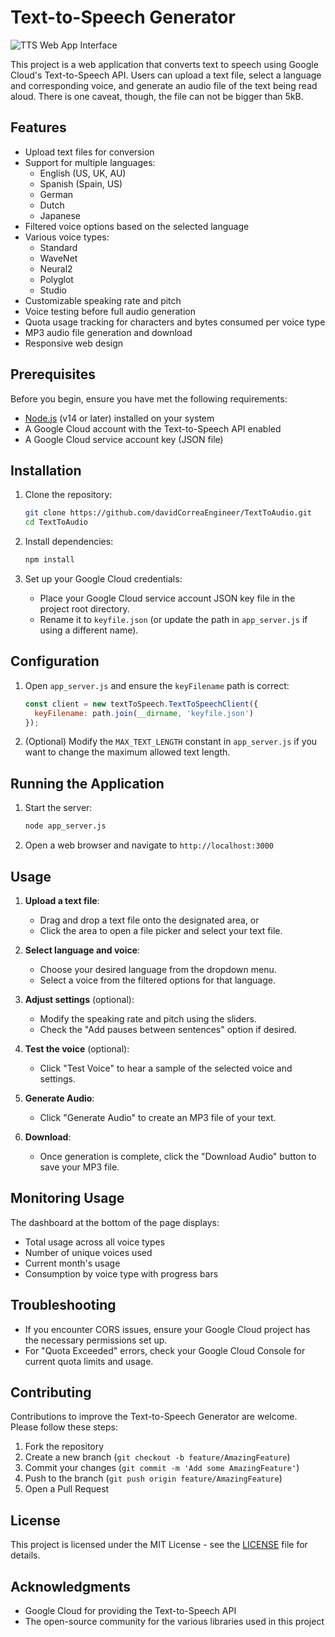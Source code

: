 # Text-to-Speech Generator

![TTS Web App Interface](tts_app.png "TTS Web App Main Screen")

This project is a web application that converts text to speech using Google Cloud's Text-to-Speech API. Users can upload a text file, select a language and corresponding voice, and generate an audio file of the text being read aloud.
There is one caveat, though, the file can not be bigger than 5kB.

## Features

- Upload text files for conversion
- Support for multiple languages:
  - English (US, UK, AU)
  - Spanish (Spain, US)
  - German
  - Dutch
  - Japanese
- Filtered voice options based on the selected language
- Various voice types:
  - Standard
  - WaveNet
  - Neural2
  - Polyglot
  - Studio
- Customizable speaking rate and pitch
- Voice testing before full audio generation
- Quota usage tracking for characters and bytes consumed per voice type
- MP3 audio file generation and download
- Responsive web design

## Prerequisites

Before you begin, ensure you have met the following requirements:

- [Node.js](https://nodejs.org/) (v14 or later) installed on your system
- A Google Cloud account with the Text-to-Speech API enabled
- A Google Cloud service account key (JSON file)

## Installation

1. Clone the repository:
   ```bash
   git clone https://github.com/davidCorreaEngineer/TextToAudio.git
   cd TextToAudio
   ```

2. Install dependencies:
   ```bash
   npm install
   ```

3. Set up your Google Cloud credentials:
   - Place your Google Cloud service account JSON key file in the project root directory.
   - Rename it to `keyfile.json` (or update the path in `app_server.js` if using a different name).

## Configuration

1. Open `app_server.js` and ensure the `keyFilename` path is correct:
   ```javascript
   const client = new textToSpeech.TextToSpeechClient({
     keyFilename: path.join(__dirname, 'keyfile.json')
   });
   ```

2. (Optional) Modify the `MAX_TEXT_LENGTH` constant in `app_server.js` if you want to change the maximum allowed text length.

## Running the Application

1. Start the server:
   ```bash
   node app_server.js
   ```

2. Open a web browser and navigate to `http://localhost:3000`

## Usage

1. **Upload a text file**: 
   - Drag and drop a text file onto the designated area, or
   - Click the area to open a file picker and select your text file.

2. **Select language and voice**:
   - Choose your desired language from the dropdown menu.
   - Select a voice from the filtered options for that language.

3. **Adjust settings** (optional):
   - Modify the speaking rate and pitch using the sliders.
   - Check the "Add pauses between sentences" option if desired.

4. **Test the voice** (optional):
   - Click "Test Voice" to hear a sample of the selected voice and settings.

5. **Generate Audio**:
   - Click "Generate Audio" to create an MP3 file of your text.

6. **Download**:
   - Once generation is complete, click the "Download Audio" button to save your MP3 file.

## Monitoring Usage

The dashboard at the bottom of the page displays:
- Total usage across all voice types
- Number of unique voices used
- Current month's usage
- Consumption by voice type with progress bars

## Troubleshooting

- If you encounter CORS issues, ensure your Google Cloud project has the necessary permissions set up.
- For "Quota Exceeded" errors, check your Google Cloud Console for current quota limits and usage.

## Contributing

Contributions to improve the Text-to-Speech Generator are welcome. Please follow these steps:

1. Fork the repository
2. Create a new branch (`git checkout -b feature/AmazingFeature`)
3. Commit your changes (`git commit -m 'Add some AmazingFeature'`)
4. Push to the branch (`git push origin feature/AmazingFeature`)
5. Open a Pull Request

## License

This project is licensed under the MIT License - see the [LICENSE](LICENSE) file for details.

## Acknowledgments

- Google Cloud for providing the Text-to-Speech API
- The open-source community for the various libraries used in this project